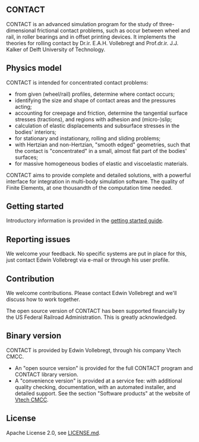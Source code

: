 ## CONTACT

CONTACT is an advanced simulation program for the study of three-dimensional
frictional contact problems, such as occur between wheel and rail, in roller
bearings and in offset printing devices. It implements the theories for
rolling contact by Dr.ir. E.A.H. Vollebregt and Prof.dr.ir. J.J. Kalker of
Delft University of Technology. 

## Physics model

CONTACT is intended for concentrated contact problems:
* from given (wheel/rail) profiles, determine where contact occurs;
* identifying the size and shape of contact areas and the pressures acting;
* accounting for creepage and friction, determine the tangential surface
   stresses (tractions), and regions with adhesion and (micro-)slip;
* calculation of elastic displacements and subsurface stresses in the bodies'
   interiors;
* for stationary and instationary, rolling and sliding problems;
* with Hertzian and non-Hertzian, "smooth edged" geometries, such that the
   contact is "concentrated" in a small, almost flat part of the bodies' 
   surfaces;
* for massive homogeneous bodies of elastic and viscoelastic materials.

CONTACT aims to provide complete and detailed solutions, with a powerful
interface for integration in multi-body simulation software. The quality of
Finite Elements, at one thousandth  of the computation time needed.

## Getting started

Introductory information is provided in the [getting started guide](./doc/getting-started.pdf).

## Reporting issues

We welcome your feedback. No specific systems are put in place for this, just
contact Edwin Vollebregt via e-mail or through his user profile.

## Contribution

We welcome contributions. Please contact Edwin Vollebregt and we'll discuss
how to work together.

The open source version of CONTACT has been supported financially by the US
Federal Railroad Administration. This is greatly acknowledged.

## Binary version

CONTACT is provided by Edwin Vollebregt, through his company Vtech CMCC.
* An "open source version" is provided for the full CONTACT program and
   CONTACT library version.
* A "convenience version" is provided at a service fee: with additional
   quality checking, documentation, with an automated installer, and
   detailed support.
See the section "Software products" at the website of [Vtech CMCC](https://www.cmcc.nl).

## License

Apache License 2.0, see [LICENSE.md](./LICENSE.md).

